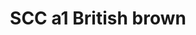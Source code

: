 ---
layout: product
title: "SCC a1 British brown"
price: "300" 
desc: "Akrilna boja 17mL - Kristal"
img_path: "/assets/img/A.MIG-0110.webp"
brand: "AMMO"
available: true
special_offer: false
new: false
soon: false
cat: "020000"
subcat: "020100"
subsubcat: "020101"
sifra: "A.MIG-0110"
popular: false
spec: false
---
